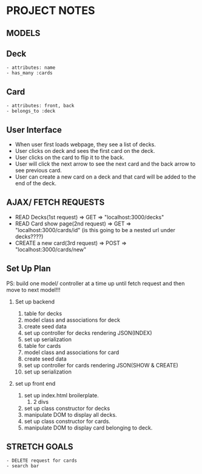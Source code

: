 # PROJECT NOTES

## MODELS

## Deck

    - attributes: name
    - has_many :cards

## Card

    - attributes: front, back
    - belongs_to :deck

## User Interface

- When user first loads webpage, they see a list of decks.
- User clicks on deck and sees the first card on the deck.
- User clicks on the card to flip it to the back.
- User will click the next arrow to see the next card and the back arrow to see previous card.
- User can create a new card on a deck and that card will be added to the end of the deck.

## AJAX/ FETCH REQUESTS

- READ Decks(1st request) => GET => "localhost:3000/decks"
- READ Card show page(2nd request) => GET => "localhost:3000/cards/id" (is this going to be a nested url under decks????)
- CREATE a new card(3rd request) => POST => "localhost:3000/cards/new"

## Set Up Plan

PS: build one model/ controller at a time up until fetch request and then move to next model!!!

1. Set up backend

   1. table for decks
   2. model class and associations for deck
   3. create seed data
   4. set up controller for decks rendering JSON(INDEX)
   5. set up serialization
   6. table for cards
   7. model class and associations for card
   8. create seed data
   9. set up controller for cards rendering JSON(SHOW & CREATE)
   10. set up serialization

2. set up front end
   1. set up index.html broilerplate.
      1. 2 divs
   2. set up class constructor for decks
   3. manipulate DOM to display all decks.
   4. set up class constructor for cards.
   5. manipulate DOM to display card belonging to deck.

## STRETCH GOALS

    - DELETE request for cards
    - search bar
